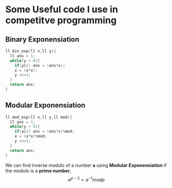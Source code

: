 # Some Useful code I use in competitve programming

## Binary Exponensiation

```c++
ll bin_exp(ll x,ll y){
  ll ans = 1;
  while(y > 0){
    if(y&1) ans = (ans*x);
    x = (x*x);
    y >>=1;
  }
  return ans;
}
```
## Modular Exponensiation

```c++
ll mod_exp(ll x,ll y,ll mod){
  ll ans = 1;
  while(y > 0){
    if(y&1) ans = (ans*x)%mod;
    x = (x*x)%mod;
    y >>=1;
  }
  return ans;
}
```
We can find inverse modulo of a number **a** using **Modular Exponensiation** if the modulo is a **prime number**,
$${
a^{p-2} = a^{-1} mod p
}$$
